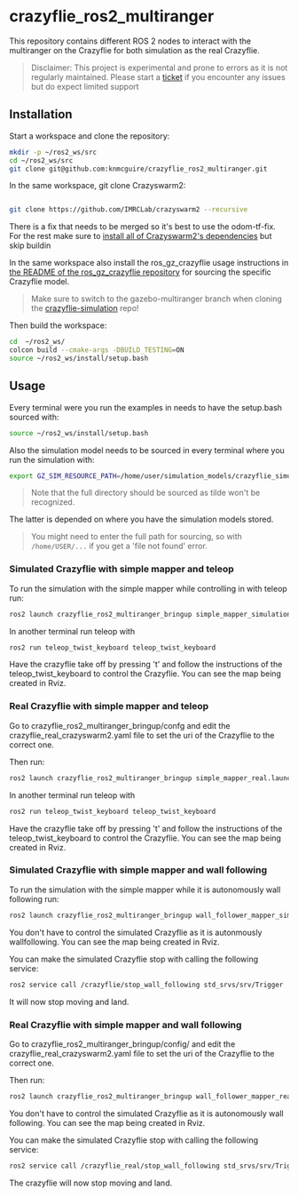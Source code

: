 # crazyflie_ros2_multiranger
This repository contains different ROS 2 nodes to interact with the multiranger on the Crazyflie for both simulation as the real Crazyflie.

> Disclaimer: This project is experimental and prone to errors as it is not regularly maintained. Please start a [ticket](https://github.com/knmcguire/crazyflie_ros2_multiranger/issues) if you encounter any issues but do expect limited support


## Installation

Start a workspace and clone the repository:
```bash
mkdir -p ~/ros2_ws/src
cd ~/ros2_ws/src
git clone git@github.com:knmcguire/crazyflie_ros2_multiranger.git
```

In the same workspace, git clone Crazyswarm2:
```bash

git clone https://github.com/IMRCLab/crazyswarm2 --recursive
```

There is a fix that needs to be merged so it's best to use the odom-tf-fix. For the rest make sure to [install all of Crazyswarm2's dependencies](https://imrclab.github.io/crazyswarm2/installation.html) but skip buildin

In the same workspace also install the ros_gz_crazyflie usage instructions in [the README of the ros_gz_crazyflie repository](https://github.com/knmcguire/ros_gz_crazyflie?tab=readme-ov-file#usage) for sourcing the specific Crazyflie model.
> Make sure to switch to the gazebo-multiranger branch when cloning the [crazyflie-simulation](https://github.com/bitcraze/crazyflie-simulation) repo!

Then build the workspace:
```bash
cd  ~/ros2_ws/
colcon build --cmake-args -DBUILD_TESTING=ON
source ~/ros2_ws/install/setup.bash
```

## Usage

Every terminal were you run the examples in needs to have the setup.bash sourced with:
```bash
source ~/ros2_ws/install/setup.bash
```

Also the simulation model needs to be sourced in every terminal where you run the simulation with:
```bash
export GZ_SIM_RESOURCE_PATH=/home/user/simulation_models/crazyflie_simulation/simulator_files/gazebo/"
```
> Note that the full directory should be sourced as tilde won't be recognized.

The latter is depended on where you have the simulation models stored.

> You might need to enter the full path for sourcing, so with `/home/USER/...` if you get a 'file not found' error.

### Simulated Crazyflie with simple mapper and teleop

To run the simulation with the simple mapper while controlling in with teleop run:

```bash
ros2 launch crazyflie_ros2_multiranger_bringup simple_mapper_simulation.launch.py
```

In another terminal run teleop with
```bash
ros2 run teleop_twist_keyboard teleop_twist_keyboard
```

Have the crazyflie take off by pressing 't' and follow the instructions of the teleop_twist_keyboard to control the Crazyflie. You can see the map being created in Rviz.

### Real Crazyflie with simple mapper and teleop

Go to crazyflie_ros2_multiranger_bringup/confg  and edit the crazyflie_real_crazyswarm2.yaml file to set the uri of the Crazyflie to the correct one.

Then run:
```bash
ros2 launch crazyflie_ros2_multiranger_bringup simple_mapper_real.launch.py
```

In another terminal run teleop with
```bash
ros2 run teleop_twist_keyboard teleop_twist_keyboard
```

Have the crazyflie take off by pressing 't' and follow the instructions of the teleop_twist_keyboard to control the Crazyflie. You can see the map being created in Rviz.

### Simulated Crazyflie with simple mapper and wall following

To run the simulation with the simple mapper while it is autonomously wall following run:

```bash
ros2 launch crazyflie_ros2_multiranger_bringup wall_follower_mapper_simulation.launch.py
```

You don't have to control the  simulated Crazyflie as it is autonmously wallfollowing. You can see the map being created in Rviz.

You can make the simulated Crazyflie stop with calling the following service:
```bash
ros2 service call /crazyflie/stop_wall_following std_srvs/srv/Trigger
```

It will now stop moving and land.

### Real Crazyflie with simple mapper and wall following

Go to crazyflie_ros2_multiranger_bringup/config/  and edit the crazyflie_real_crazyswarm2.yaml file to set the uri of the Crazyflie to the correct one.

Then run:
```bash
ros2 launch crazyflie_ros2_multiranger_bringup wall_follower_mapper_real.launch.py
```

You don't have to control the  simulated Crazyflie as it is autonomously wall following. You can see the map being created in Rviz.

You can make the simulated Crazyflie stop with calling the following service:
```bash
ros2 service call /crazyflie_real/stop_wall_following std_srvs/srv/Trigger
```

The crazyflie will now stop moving and land.
